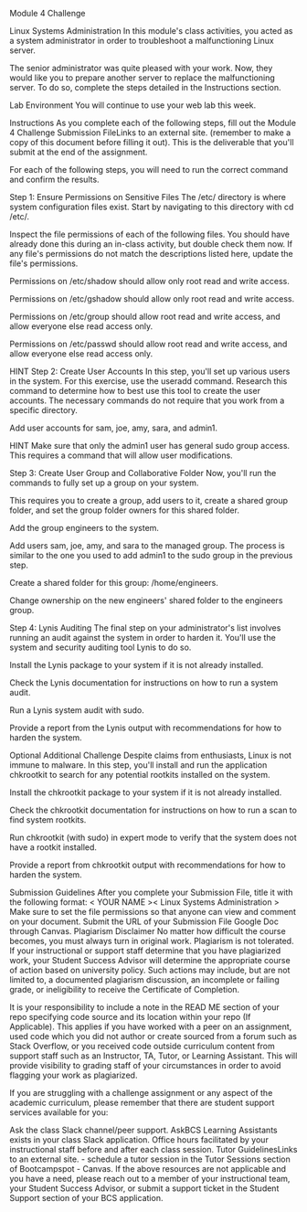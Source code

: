 Module 4 Challenge

Linux Systems Administration
In this module's class activities, you acted as a system administrator in order to troubleshoot a malfunctioning Linux server.

The senior administrator was quite pleased with your work. Now, they would like you to prepare another server to replace the malfunctioning server. To do so, complete the steps detailed in the Instructions section.

Lab Environment
You will continue to use your web lab this week.

Instructions
As you complete each of the following steps, fill out the Module 4 Challenge Submission FileLinks to an external site. (remember to make a copy of this document before filling it out). This is the deliverable that you'll submit at the end of the assignment.

For each of the following steps, you will need to run the correct command and confirm the results.

Step 1: Ensure Permissions on Sensitive Files
The /etc/ directory is where system configuration files exist. Start by navigating to this directory with cd /etc/.

Inspect the file permissions of each of the following files. You should have already done this during an in-class activity, but double check them now. If any file's permissions do not match the descriptions listed here, update the file's permissions.

Permissions on /etc/shadow should allow only root read and write access.

Permissions on /etc/gshadow should allow only root read and write access.

Permissions on /etc/group should allow root read and write access, and allow everyone else read access only.

Permissions on /etc/passwd should allow root read and write access, and allow everyone else read access only.

HINT
Step 2: Create User Accounts
In this step, you'll set up various users in the system. For this exercise, use the useradd command. Research this command to determine how to best use this tool to create the user accounts. The necessary commands do not require that you work from a specific directory.

Add user accounts for sam, joe, amy, sara, and admin1.

HINT
Make sure that only the admin1 user has general sudo group access. This requires a command that will allow user modifications.

Step 3: Create User Group and Collaborative Folder
Now, you'll run the commands to fully set up a group on your system.

This requires you to create a group, add users to it, create a shared group folder, and set the group folder owners for this shared folder.

Add the group engineers to the system.

Add users sam, joe, amy, and sara to the managed group. The process is similar to the one you used to add admin1 to the sudo group in the previous step.

Create a shared folder for this group: /home/engineers.

Change ownership on the new engineers' shared folder to the engineers group.

Step 4: Lynis Auditing
The final step on your administrator's list involves running an audit against the system in order to harden it. You'll use the system and security auditing tool Lynis to do so.

Install the Lynis package to your system if it is not already installed.

Check the Lynis documentation for instructions on how to run a system audit.

Run a Lynis system audit with sudo.

Provide a report from the Lynis output with recommendations for how to harden the system.

Optional Additional Challenge
Despite claims from enthusiasts, Linux is not immune to malware. In this step, you'll install and run the application chkrootkit to search for any potential rootkits installed on the system.

Install the chkrootkit package to your system if it is not already installed.

Check the chkrootkit documentation for instructions on how to run a scan to find system rootkits.

Run chkrootkit (with sudo) in expert mode to verify that the system does not have a rootkit installed.

Provide a report from chkrootkit output with recommendations for how to harden the system.

Submission Guidelines
After you complete your Submission File, title it with the following format: < YOUR NAME >< Linux Systems Administration >
Make sure to set the file permissions so that anyone can view and comment on your document.
Submit the URL of your Submission File Google Doc through Canvas.
Plagiarism Disclaimer
No matter how difficult the course becomes, you must always turn in original work. Plagiarism is not tolerated. If your instructional or support staff determine that you have plagiarized work, your Student Success Advisor will determine the appropriate course of action based on university policy. Such actions may include, but are not limited to, a documented plagiarism discussion, an incomplete or failing grade, or ineligibility to receive the Certificate of Completion.

It is your responsibility to include a note in the READ ME section of your repo specifying code source and its location within your repo (If Applicable). This applies if you have worked with a peer on an assignment, used code which you did not author or create sourced from a forum such as Stack Overflow, or you received code outside curriculum content from support staff such as an Instructor, TA, Tutor, or Learning Assistant. This will provide visibility to grading staff of your circumstances in order to avoid flagging your work as plagiarized.

If you are struggling with a challenge assignment or any aspect of the academic curriculum, please remember that there are student support services available for you:

Ask the class Slack channel/peer support.
AskBCS Learning Assistants exists in your class Slack application.
Office hours facilitated by your instructional staff before and after each class session.
Tutor GuidelinesLinks to an external site. - schedule a tutor session in the Tutor Sessions section of Bootcampspot - Canvas.
If the above resources are not applicable and you have a need, please reach out to a member of your instructional team, your Student Success Advisor, or submit a support ticket in the Student Support section of your BCS application.